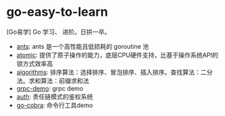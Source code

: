 # go-easy-to-learn
[Go易学] Go 学习、 进阶。日拱一卒。


- [ants](https://github.com/Tinyming-GO/go-easy-to-learn/tree/main/ants): ants 是一个高性能且低损耗的 goroutine 池
- [atomic](https://github.com/Tinyming-GO/go-easy-to-learn/tree/main/atomic): 提供了原子操作的能力，底层CPU硬件支持，比基于操作系统API的锁方式效率高
- [algorithms](https://github.com/dingyuming-gz/go-easy-to-learn/tree/main/algorithms): 排序算法：选择排序、冒泡排序、插入排序。查找算法：二分法。求和算法：前缀求和法
- [grpc-demo](https://github.com/dingyuming-gz/go-easy-to-learn/tree/main/grpc-demo): grpc demo
- [auth](https://github.com/dingyuming-gz/go-easy-to-learn/commit/64917fef3292f16b9a842ca5e163f5b8c73c9092): 责任链模式的鉴权系统
- [go-cobra](https://github.com/dingyuming-gz/go-easy-to-learn/tree/main/go-cobra): 命令行工具demo

